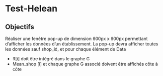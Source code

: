 # Test-Helean

## Objectifs
Réaliser une fenêtre pop-up de dimension 600px x 600px permettant d’afficher les données d’un établissement.
La pop-up devra afficher toutes les données sauf shop_id, et pour chaque élément de Data
- R[i] doit être intégré dans le graphe G
- Mean_shop [i] et chaque graphe G associé doivent être affichés côte à côte